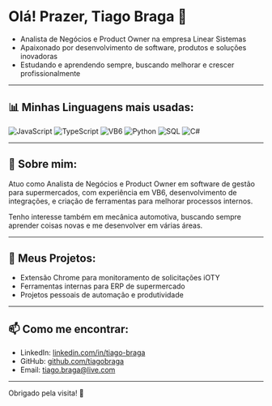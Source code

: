 # Olá! Prazer, Tiago Braga 👋

- Analista de Negócios e Product Owner na empresa Linear Sistemas
- Apaixonado por desenvolvimento de software, produtos e soluções inovadoras
- Estudando e aprendendo sempre, buscando melhorar e crescer profissionalmente

---

## 📊 Minhas Linguagens mais usadas:

<!-- START LANGUAGE STATS -->
![JavaScript](https://img.shields.io/badge/-JavaScript-F7DF1E?style=flat&logo=javascript&logoColor=black)
![TypeScript](https://img.shields.io/badge/-TypeScript-3178C6?style=flat&logo=typescript&logoColor=white)
![VB6](https://img.shields.io/badge/-VB6-5C2D91?style=flat&logo=visual-basic&logoColor=white)
![Python](https://img.shields.io/badge/-Python-3776AB?style=flat&logo=python&logoColor=white)
![SQL](https://img.shields.io/badge/-SQL-4479A1?style=flat&logo=mysql&logoColor=white)
![C#](https://img.shields.io/badge/-C%23-239120?style=flat&logo=csharp&logoColor=white)
<!-- END LANGUAGE STATS -->

---

## 💼 Sobre mim:

Atuo como Analista de Negócios e Product Owner em software de gestão para supermercados, com experiência em VB6, desenvolvimento de integrações, e criação de ferramentas para melhorar processos internos.

Tenho interesse também em mecânica automotiva, buscando sempre aprender coisas novas e me desenvolver em várias áreas.

---

## 🚀 Meus Projetos:

- Extensão Chrome para monitoramento de solicitações iOTY
- Ferramentas internas para ERP de supermercado
- Projetos pessoais de automação e produtividade

---

## 📫 Como me encontrar:

- LinkedIn: [linkedin.com/in/tiago-braga](https://www.linkedin.com/in/tiago-braga/)
- GitHub: [github.com/tiagobraga](https://github.com/tiagobraga)
- Email: tiago.braga@live.com

---

Obrigado pela visita! 🙌
